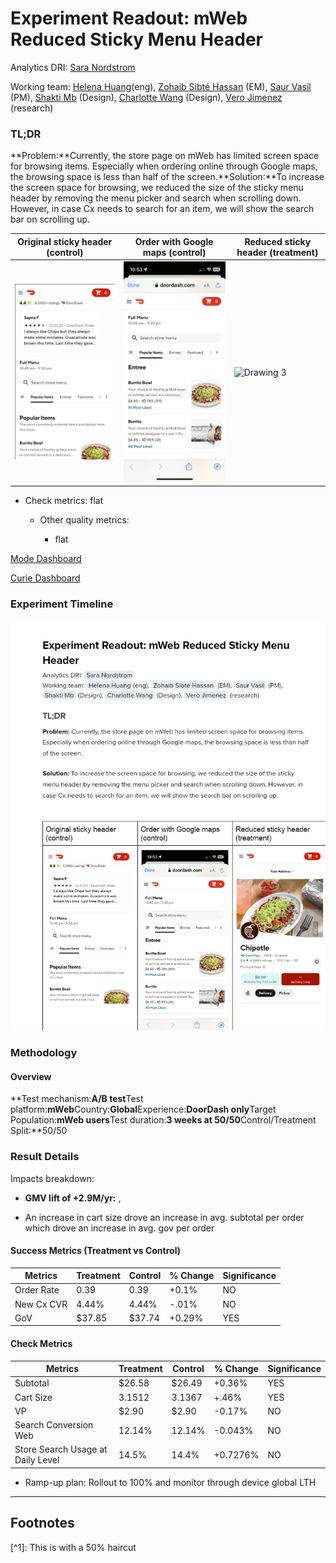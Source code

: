 # Experiment Readout: mWeb Reduced Sticky Menu Header

Analytics DRI: [Sara Nordstrom](mailto:sara.nordstrom@doordash.com)

Working team: [Helena Huang](mailto:helena.huang@doordash.com)(eng), [Zohaib Sibté Hassan](mailto:zohaib.hassan@doordash.com) (EM), [Saur Vasil](mailto:saur.vasil@doordash.com) (PM), [Shakti Mb](mailto:shakti.m@doordash.com) (Design), [Charlotte Wang](mailto:qiang.wang@doordash.com) (Design), [Vero Jimenez](mailto:veronica.jimenez@doordash.com) (research)

### TL;DR

**Problem:**Currently, the store page on mWeb has limited screen space for browsing items. Especially when ordering online through Google maps, the browsing space is less than half of the screen.**Solution:**To increase the screen space for browsing, we reduced the size of the sticky menu header by removing the menu picker and search when scrolling down. However, in case Cx needs to search for an item, we will show the search bar on scrolling up.

| Original sticky header (control) | Order with Google maps (control) | Reduced sticky header (treatment) |
| --- | --- | --- |
| ![Drawing 1](images/image_3.png) | ![Drawing 2](images/image_1.png) | ![Drawing 3](images/image_2.png) |**Results Summary**The mWeb Reduced Sticky Menu Header Experiment drove $<mark>335k</mark> incremental GMV over a 3 week experiment period,**leading to an estimated +$2.9M**[^1]**GMV/year**- Estimated annualized GMV:**$2.9M/year**

- Check metrics: flat

  - Other quality metrics:

    - flat

[Mode Dashboard](https://app.mode.com/doordash/reports/98d6d83c52b2)

[Curie Dashboard](https://admin-gateway.doordash.com/decision-systems/experiments/04cc09e1-92fb-42fa-8284-d57f64356978?analysisId=480d7e4a-d1f4-4f66-bb6f-4b107f0c0067)

### Experiment Timeline

![Drawing 4](images/drawing_4_thumbnail.png)

### Methodology

#### Overview

**Test mechanism:**A/B test**Test platform:**mWeb**Country:**Global**Experience:**DoorDash only**Target Population:**mWeb users**Test duration:**3 weeks at 50/50**Control/Treatment Split:**50/50

### Result Details

Impacts breakdown:

- **GMV lift of +2.9M/yr:** ,

- An increase in cart size drove an increase in avg. subtotal per order which drove an increase in avg. gov per order

#### Success Metrics (Treatment vs Control)

| **Metrics**|**Treatment**|**Control**|**% Change**|**Significance**|
| --- | --- | --- | --- | --- |
| Order Rate | 0.39 | 0.39 | +0.1% | NO |
| New Cx CVR | 4.44% | 4.44% | -.01% | NO |
| GoV | $37.85 | $37.74 | +0.29% | YES |

#### Check Metrics

|**Metrics**|**Treatment**|**Control**|**% Change**|**Significance**|
| --- | --- | --- | --- | --- |
| Subtotal | $26.58 | $26.49 | +0.36% | YES |
| Cart Size | 3.1512 | 3.1367 | +.46% | YES |
| VP | $2.90 | $2.90 | -0.17% | NO |
| Search Conversion Web | 12.14% | 12.14% | -0.043% | NO |
| Store Search Usage at Daily Level | 14.5% | 14.4% | +0.7276% | NO |**Next steps:**

- Ramp-up plan: Rollout to 100% and monitor through device global LTH
---
## Footnotes

\[^1\]: This is with a 50% haircut
